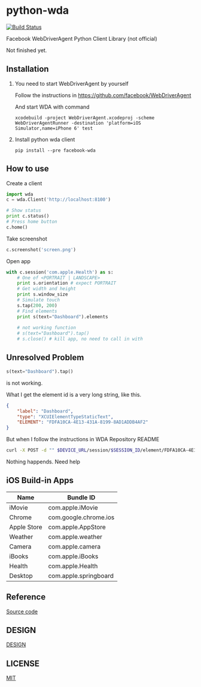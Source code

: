 # python-wda
[![Build Status](https://travis-ci.org/codeskyblue/python-wda.svg?branch=master)](https://travis-ci.org/codeskyblue/python-wda)

Facebook WebDriverAgent Python Client Library (not official)

Not finished yet.

## Installation
1. You need to start WebDriverAgent by yourself

	Follow the instructions in <https://github.com/facebook/WebDriverAgent>

	And start WDA with command

	```
	xcodebuild -project WebDriverAgent.xcodeproj -scheme WebDriverAgentRunner -destination 'platform=iOS Simulator,name=iPhone 6' test
	```

2. Install python wda client

	```
	pip install --pre facebook-wda
	```

## How to use
Create a client

```py
import wda
c = wda.Client('http://localhost:8100')

# Show status
print c.status()
# Press home button
c.home()
```

Take screenshot

```py
c.screenshot('screen.png')
```

Open app

```py
with c.session('com.apple.Health') as s:
	# One of <PORTRAIT | LANDSCAPE>
	print s.orientation # expect PORTRAIT
	# Get width and height
	print s.window_size
	# Simulate touch
	s.tap(200, 200)
	# Find elements
	print s(text="Dashboard").elements
	
	# not working function
	# s(text="Dashboard").tap()
	# s.close() # kill app, no need to call in with
```

## Unresolved Problem
```py
s(text="Dashboard").tap()
```
is not working.

What I get the element id is a very long string, like this.

```json
{
	"label": "Dashboard", 
	"type": "XCUIElementTypeStaticText", 
	"ELEMENT": "FDFA10CA-4E13-431A-8199-8AD1ADDB4AF2"
}
```

But when I follow the instructions in WDA Repository README

```sh
curl -X POST -d "" $DEVICE_URL/session/$SESSION_ID/element/FDFA10CA-4E13-431A-8199-8AD1ADDB4AF2/click
```

Nothing happends. Need help

## iOS Build-in Apps
|   Name | Bundle ID          |
|--------|--------------------|
| iMovie | com.apple.iMovie |
| Chrome | com.google.chrome.ios |
| Apple Store | com.apple.AppStore |
| Weather | com.apple.weather |
| Camera | com.apple.camera |
| iBooks | com.apple.iBooks |
| Health | com.apple.Health |
| Desktop | com.apple.springboard |

## Reference
[Source code](https://github.com/facebook/WebDriverAgent/blob/master/WebDriverAgentLib/Commands/FBElementCommands.m#L62)
 
## DESIGN
[DESIGN](DESIGN.md)

## LICENSE
[MIT](LICENSE)

